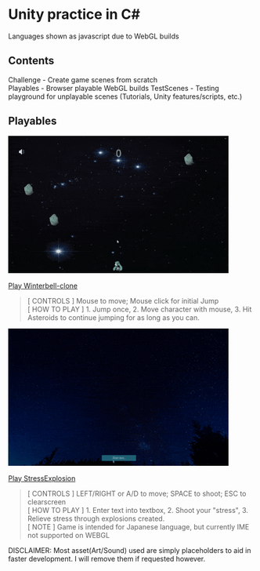 # Unity practice in C#  
Languages shown as javascript due to WebGL builds  
  
## Contents
Challenge - Create game scenes from scratch  
Playables - Browser playable WebGL builds
TestScenes - Testing playground for unplayable scenes (Tutorials, Unity features/scripts, etc.)
  
## Playables  
<img src="Playables/winter_sample1.gif" alt="winter gameplay" width="450" height="280">  

[Play Winterbell-clone](https://catsmile-nico.github.io/Unity-Practice/Playables/Winterbell-clone/index.html)  
> [ CONTROLS ] Mouse to move; Mouse click for initial Jump  
> [ HOW TO PLAY ] 1. Jump once,  2. Move character with mouse,  3. Hit Asteroids to continue jumping for as long as you can.  
  
<img src="Playables/stress_sample.gif" alt="stress gameplay" width="450" height="280"/>

[Play StressExplosion](https://catsmile-nico.github.io/Unity-Practice/Playables/StressExplosion/index.html)  
> [ CONTROLS ] LEFT/RIGHT or A/D to move; SPACE to shoot;  ESC to clearscreen  
> [ HOW TO PLAY ] 1. Enter text into textbox,  2. Shoot your "stress",  3. Relieve stress through explosions created.  
> [ NOTE ] Game is intended for Japanese language, but currently IME not supported on WEBGL  
  
  
DISCLAIMER: Most asset(Art/Sound) used are simply placeholders to aid in faster development. I will remove them if requested however.  
